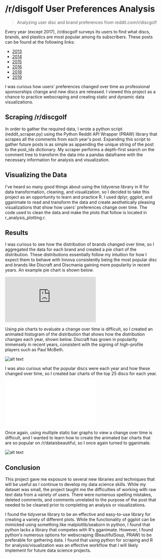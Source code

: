 # /r/disgolf User Preferences Analysis
> Analyzing user disc and brand preferences from reddit.com/r/discgolf

Every year (except 2017), /r/discgolf surveys its users to find what discs, brands, and
plastics are most popular among its subscribers. These posts can be found at
the following links:
* [2013](reddit.com/r/discgolf/comments/13wixp)
* [2014](reddit.com/r/discgolf/comments/2fc0a9)
* [2015](reddit.com/r/discgolf/comments/3hwlt4)
* [2016](reddit.com/r/discgolf/comments/581an5)
* [2018](reddit.com/r/discgolf/comments/9bpmke)
* [2019](reddit.com/r/discgolf/comments/d9kcvu)

I was curious how users' preferences changed over time as professional
sponsorships change and new discs are released. I viewed this project as a
chance to practice webscraping and creating static and dynamic data
visualizations.

## Scraping /r/discgolf
In order to gather the required data, I wrote a python script
(reddit_scraper.py) using the Python Reddit API Wrapper (PRAW) library that
scrapes all the comments from each year's post. Expanding this script to gather
future posts is as simple as appending the unique string of the post to the
post_ids dictionary. My scraper performs a depth-first search on the comment
tree to transform the data into a pandas dataframe with the necessary
information for analysis and visualization.

## Visualizing the Data
I've heard so many good things about using the tidyverse library in R for data transformation, cleaning,
and visualization, so I decided to take this project as an opportunity to learn
and practice R. I used dplyr, ggplot, and gganimate to read and transform the
data and create aesthetically pleasing visualizations that show how users'
preferences change over time. The code used to clean the data and make the
plots that follow is located in r_analysis_plotting.r.

## Results
I was curious to see how the distribution of brands changed over time, so I
aggregated the data for each brand and created a pie chart of the distribution.
These distributions essentially follow my intuition for how I expect them to
behave with Innova consistently being the most popular disc and brands like
Discraft and Discmania gaining more popularity in recent years. An example pie
chart is shown below.

![alt
text](https://github.com/tewidis/Reddit-Analytics/plots/2019-brand-distribution.pdf
"2019 Pie Chart")

Using pie charts to evaluate a change over time is difficult, so I created an
animated histogram of the distribution that shows how the distribution changes
each year, shown below. Discraft has grown in popularity immensely in recent
years, consistent with the signing of high-profile players such as Paul McBeth.

![alt text](https://github.com/tewidis/Reddit-Analytics/plots/brands.gif
"Animated Histogram")

I was also curious what the popular discs were each year and how
these changed over time, so I created bar charts of the top 25 discs for each
year.

![alt text]([https://github.com/tewidis/Reddit-Analytics/plots/2019_disc_bar_graph.pdf
"2019 Top 25 Discs")

Once again, using multiple static bar graphs to view a change over time is
difficult, and I wanted to learn how to create the animated bar charts that are
so popular on /r/dataisbeautiful, so I once again turned to gganimate.

![alt text](https://github.com/tewidis/Reddit-Analytics/plots/discs.gif "Most
Popular Discs Animated")

## Conclusion
This project gave me exposure to several new libraries and techniques that will
be useful as I continue to develop my data science skills. While my dataset was
small, the project taught me the difficulties of working with raw text data
from a variety of users. There were numerous spelling mistakes, deleted
comments, and comments unrelated to the purpose of the post that needed to be
cleaned prior to completing an analysis or visualizations.

I found the tidyverse library to be an effective and easy-to-use library for
creating a variety of different plots. While the functionality of ggplot can be
mimicked using something like matplotlib/seaborn in python, I found that python
lacks a library that competes with R's gganimate. However, I found python's
numerous options for webscraping (BeautifulSoup, PRAW) to be preferable for
gathering data. I found that using python for scraping and R for
analysis/visualization was an effective workflow that I will likely implement
for future data science projects.
